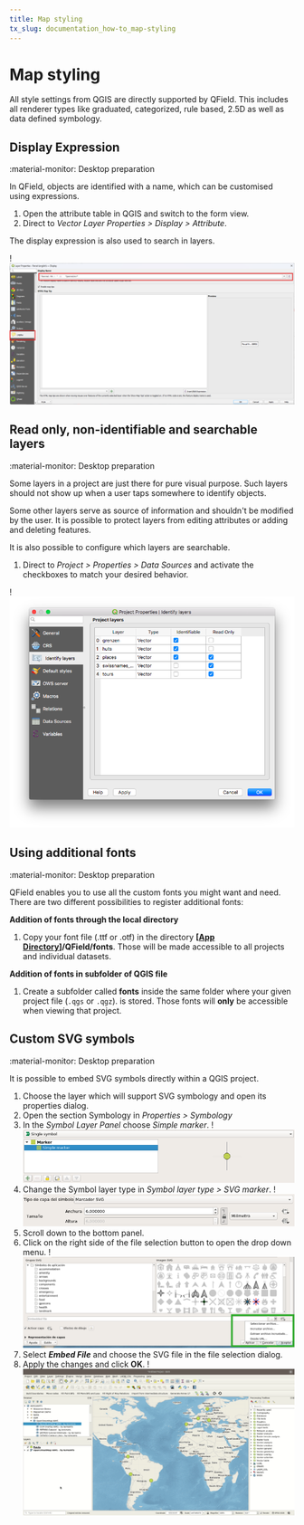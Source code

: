 ```yaml
---
title: Map styling
tx_slug: documentation_how-to_map-styling
---
```


# Map styling

All style settings from QGIS are directly supported by QField.
This includes all renderer types like graduated, categorized, rule based,
2.5D as well as data defined symbology.

## Display Expression
:material-monitor: Desktop preparation

In QField, objects are identified with a name, which can be customised using expressions.

1. Open the attribute table in QGIS and switch to the form view.
2. Direct to *Vector Layer Properties > Display > Attribute*.

The display expression is also used to search in layers.

!![Configuration of display expression in QGIS.](../assets/images/define_display_expression.png)

## Read only, non-identifiable and searchable layers
:material-monitor: Desktop preparation

Some layers in a project are just there for pure visual purpose.
Such layers should not show up when a user taps somewhere to identify objects.

Some other layers serve as source of information and shouldn't be modified by the user.
It is possible to protect layers from editing attributes or adding and deleting features.

It is also possible to configure which layers are searchable.

1. Direct to *Project > Properties > Data Sources* and activate the checkboxes to match your desired behavior.

!![Configuration of layers that will not be identifiable, nor modifiable,  nor searchable.](../assets/images/project_configuration_readonly.png)

## Using additional fonts
:material-monitor: Desktop preparation

QField enables you to use all the custom fonts you might want and need.
There are two different possibilities to register additional fonts:

**Addition of fonts through the local directory**

1. Copy your font file (.ttf or .otf) in the directory **[[App Directory](../get-started/storage.md#5-qfield-app-directory)]/QField/fonts**.
Those will be made accessible to all projects and individual datasets.

**Addition of fonts in subfolder of QGIS file**

1. Create a subfolder called **fonts** inside the same folder where your given project file (`.qgs` or `.qgz`). is stored. Those fonts will **only** be accessible when viewing that project.

## Custom SVG symbols
:material-monitor: Desktop preparation

It is possible to embed SVG symbols directly within a QGIS project.

1. Choose the layer which will support SVG symbology and open its properties dialog.
2. Open the section Symbology in *Properties > Symbology*
3. In the *Symbol Layer Panel* choose *Simple marker*.
!![](../assets/images/symbol_layer_panel.png)
4. Change the Symbol layer type in *Symbol layer type > SVG marker*.
!![](../assets/images/symbol_layer_type.png)
5. Scroll down to the bottom panel.
6. Click on the right side of the file selection button to open the drop down menu.
!![](../assets/images/drop_down_svg_menu.png)
7. Select ***Embed File*** and choose the SVG file in the file selection dialog.
8. Apply the changes and click **OK**.
!![](../assets/images/custom_svg_symbols.gif)
